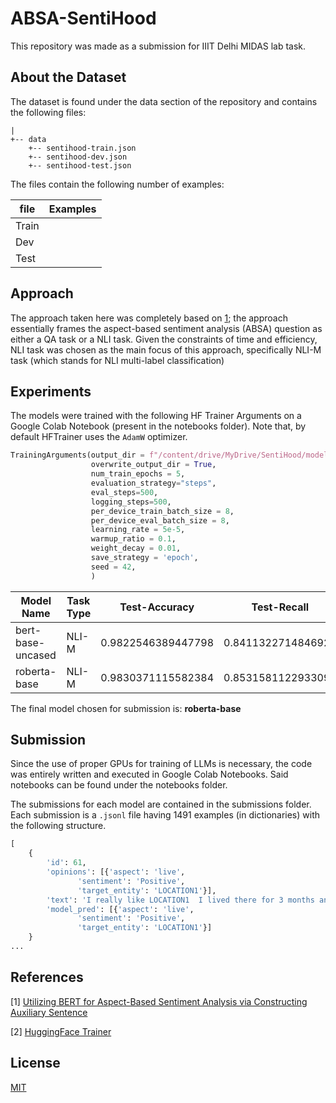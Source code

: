 # ABSA-SentiHood

This repository was made as a submission for IIIT Delhi MIDAS lab task. 

## About the Dataset

The dataset is found under the data section of the repository and contains the following files:

```file
|
+-- data
    +-- sentihood-train.json
    +-- sentihood-dev.json
    +-- sentihood-test.json
```

The files contain the following number of examples: 


| file | Examples |
| --- | --- |
| Train | |
| Dev |  |
| Test | | 


## Approach
The approach taken here was completely based on [1](#references); the approach essentially frames the aspect-based sentiment analysis (ABSA) question as either a QA task or a NLI task. Given the constraints of time and efficiency, NLI task was chosen as the main focus of this approach, specifically NLI-M task (which stands for NLI multi-label classification)

## Experiments

The models were trained with the following HF Trainer Arguments on a Google Colab Notebook (present in the notebooks folder). Note that, by default HFTrainer uses the `AdamW` optimizer. 

```python
TrainingArguments(output_dir = f"/content/drive/MyDrive/SentiHood/models/{model_name}",
                  overwrite_output_dir = True,
                  num_train_epochs = 5,
                  evaluation_strategy="steps",
                  eval_steps=500,
                  logging_steps=500, 
                  per_device_train_batch_size = 8,
                  per_device_eval_batch_size = 8,
                  learning_rate = 5e-5,
                  warmup_ratio = 0.1,
                  weight_decay = 0.01,
                  save_strategy = 'epoch',
                  seed = 42,
                  )

```

| Model Name |Task Type| Test-Accuracy | Test-Recall | Test-Precision | Test-F1 |
| --- | --- | --- | --- | --- | --- |
| bert-base-uncased | NLI-M | 0.9822546389447798 | 0.8411322714846929 | 0.8733654497362174 | 0.8567007821344529 |
| roberta-base | NLI-M | 0.9830371115582384 | 0.8531581122933095 | 0.8630080220007996 | 0.8578191613396783 |


The final model chosen for submission is: **roberta-base**


## Submission

Since the use of proper GPUs for training of LLMs is necessary, the code was entirely written and executed in Google Colab Notebooks. Said notebooks can be found under the notebooks folder. 

The submissions for each model are contained in the submissions folder. Each submission is a `.jsonl` file having 1491 examples (in dictionaries) with the following structure.

```python
[
    {
        'id': 61,
        'opinions': [{'aspect': 'live',
               'sentiment': 'Positive',
               'target_entity': 'LOCATION1'}],
        'text': 'I really like LOCATION1  I lived there for 3 months and had a lot of fun',
        'model_pred': [{'aspect': 'live',
               'sentiment': 'Positive',
               'target_entity': 'LOCATION1'}]
    }
...
```


## References

[1] [Utilizing BERT for Aspect-Based Sentiment Analysis
via Constructing Auxiliary Sentence](https://aclanthology.org/N19-1035.pdf)

[2] [HuggingFace Trainer](https://huggingface.co/docs/transformers/main_classes/trainer#trainer)


## License
[MIT](https://choosealicense.com/licenses/mit/)
